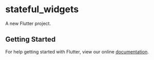 # stateful_widgets

A new Flutter project.

## Getting Started

For help getting started with Flutter, view our online
[documentation](https://flutter.io/).
